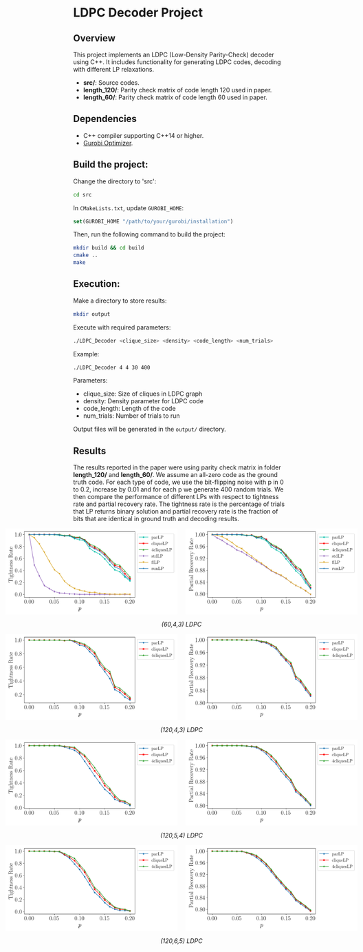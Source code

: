 # LDPC Decoder Project

## Overview
This project implements an LDPC (Low-Density Parity-Check) decoder using C++. It includes functionality for generating LDPC codes, decoding with different LP relaxations.

- **src/**: Source codes.
- **length_120/**: Parity check matrix of code length 120 used in paper.
- **length_60/**: Parity check matrix of code length 60 used in paper.

## Dependencies
- C++ compiler supporting C++14 or higher.
- [Gurobi Optimizer](https://www.gurobi.com).

## Build the project:
Change the directory to 'src':
```bash
cd src
```
In `CMakeLists.txt`, update `GUROBI_HOME`:
```cmake
set(GUROBI_HOME "/path/to/your/gurobi/installation")
```
Then, run the following command to build the project:
```bash
mkdir build && cd build
cmake ..
make
```

## Execution:
Make a directory to store results:
```bash
mkdir output 
```

Execute with required parameters:
```bash
./LDPC_Decoder <clique_size> <density> <code_length> <num_trials>
```

Example:
```bash
./LDPC_Decoder 4 4 30 400
```

Parameters:
- clique_size: Size of cliques in LDPC graph
- density: Density parameter for LDPC code
- code_length: Length of the code
- num_trials: Number of trials to run

Output files will be generated in the `output/` directory.

## Results

The results reported in the paper were using parity check matrix in folder **length_120/** and **length_60/**. We assume an all-zero code as the ground truth code. For each type of code, we use the bit-flipping noise with p in 0 to 0.2, increase by 0.01 and for each p we generate 400 random trials. We then compare the performance of different LPs with respect to tightness rate and partial recovery rate. The tightness rate is the percentage of trials that LP returns binary solution and partial recovery rate is the fraction of bits that are identical in ground truth and decoding results.

<div style="text-align: center; width: 100%;">
  <div style="display: flex; justify-content: center; gap: 20px;">
    <img src="results/60_4_3_tightness.png" width="400" />
    <img src="results/60_4_3_recovery.png" width="400" />
  </div>
  <p><em>(60,4,3) LDPC</em></p>

  <div style="display: flex; justify-content: center; gap: 20px;">
    <img src="results/120_4_3_tightness.png" width="400" />
    <img src="results/120_4_3_recovery.png" width="400" />
  </div>
  <p><em>(120,4,3) LDPC</em></p>

  <div style="display: flex; justify-content: center; gap: 20px;">
    <img src="results/120_5_4_tightness.png" width="400" />
    <img src="results/120_5_4_recovery.png" width="400" />
  </div>
  <p><em>(120,5,4) LDPC</em></p>

  <div style="display: flex; justify-content: center; gap: 20px;">
    <img src="results/120_6_5_tightness.png" width="400" />
    <img src="results/120_6_5_recovery.png" width="400" />
  </div>
  <p><em>(120,6,5) LDPC</em></p>
</div>
